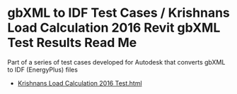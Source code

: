 # gbXML to IDF Test Cases / Krishnans Load Calculation 2016 Revit gbXML Test Results Read Me

Part of a series of test cases developed for Autodesk that converts gbXML to IDF (EnergyPlus) files

* [Krishnans Load Calculation 2016 Test.html]( https://GreenBuildingXML.github.io/gbXML-to-IDF-Test-Cases/Krishnans%20Load%20Calculation%202016%20Revit%20gbXML%20Test%20Results/Krishnans%20Load%20Calculation%202016%20Test.html )
